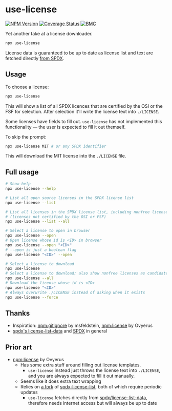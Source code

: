# use-license

[![NPM Version](https://img.shields.io/npm/v/use-license)](https://www.npmjs.com/package/use-license) [![Coverage Status](https://coveralls.io/repos/github/kisaragi-hiu/use-license/badge.svg?branch=main)](https://coveralls.io/github/kisaragi-hiu/use-license?branch=main) [![BMC](https://img.shields.io/badge/buy%20me%20a%20coffee-kisaragihiu-FD0)](https://buymeacoffee.com/kisaragihiu)

Yet another take at a license downloader.

```sh
npx use-license
```

License data is guaranteed to be up to date as license list and text are fetched directly [from SPDX](https://github.com/spdx/license-list-data/).

## Usage

To choose a license:

```sh
npx use-license
```

This will show a list of all SPDX licences that are certified by the OSI or the FSF for selection. After selection it'll write the license text into `./LICENSE`.

Some licenses have fields to fill out. `use-license` has not implemented this functionality — the user is expected to fill it out themself.

To skip the prompt:

```sh
npx use-license MIT # or any SPDX identifier
```

This will download the MIT license into the `./LICENSE` file.

## Full usage

```sh
# Show help
npx use-license --help

# List all open source licenses in the SPDX license list
npx use-license --list

# List all licenses in the SPDX license list, including nonfree licenses
# (licenses not certified by the OSI or FSF)
npx use-license --list --all

# Select a license to open in browser
npx use-license --open
# Open license whose id is <ID> in browser
npx use-license --open "<ID>"
# --open is just a boolean flag
npx use-license "<ID>" --open

# Select a license to download
npx use-license
# Select a license to download; also show nonfree licenses as candidates
npx use-license --all
# Download the license whose id is <ID>
npx use-license "<ID>"
# Always overwrite ./LICENSE instead of asking when it exists
npx use-license --force
```

## Thanks

- Inspiration: [npm:gitignore](https://github.com/msfeldstein/gitignore) by msfeldstein, [npm:license](https://github.com/Ovyerus/license) by Ovyerus
- [spdx's license-list-data](https://github.com/spdx/license-list-data) and [SPDX](https://spdx.dev/) in general

## Prior art

- [npm:license](https://github.com/Ovyerus/license) by Ovyerus
  - Has some extra stuff around filling out license templates.
    - `use-license` instead just throws the license text into `./LICENSE`, and you are always expected to fill it out manually.
  - Seems like it does extra text wrapping
  - Relies on [a fork](https://github.com/Ovyerus/licenses) of [spdx-license-list](https://github.com/sindresorhus/spdx-license-list), both of which require periodic updates
    - `use-license` fetches directly from [spdx/license-list-data](https://github.com/spdx/license-list-data/), therefore needs internet access but will always be up to date
